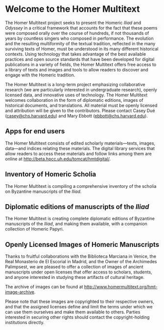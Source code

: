 # Welcome to the Homer Multitext

The Homer Multitext project seeks to present the Homeric *Iliad* and *Odyssey* in a critical framework that accounts for the fact that these poems were composed orally over the course of hundreds, if not thousands of years by countless singers who composed in performance. The evolution and the resulting multiformity of the textual tradition, reflected in the many surviving texts of Homer, must be understood in its many different historical contexts. Using technology that takes advantage of the best available practices and open source standards that have been developed for digital publications in a variety of fields, the Homer Multitext offers free access to a library of texts and images and tools to allow readers to discover and engage with the Homeric tradition.

The Homer Multitext is a long-term project emphasizing collaborative research (we are particularly interested in undergraduate research), openly licensed data, and innovative uses of technology. The Homer Multitext welcomes collaboration in the form of diplomatic editions, images of historical documents, and translations. All material must be openly licensed and attribution will be given to the contributors. Please contact Casey Dué (casey@chs.harvard.edu) and Mary Ebbott (ebbott@chs.harvard.edu).

## Apps for end users


The Homer Multitext consists of edited scholarly materials—texts, images, data—and indices relating these materials. The digital library services that allow readers to access these materials and follow links among them are online at <http://beta.hpcc.uh.edu/tomcat/hmtdigital/>.

## Inventory of Homeric Scholia

The Homer Multitext is compiling a comprehensive inventory of the scholia on Byzantine manuscripts of the *Iliad*.

## Diplomatic editions of manuscripts of the _Iliad_

The Homer Multitext is creating complete diplomatic editions of Byzantine manuscripts of the *Iliad*, and making them available, with a companion collection of Homeric Papyri.

## Openly Licensed Images of Homeric Manuscripts

Thanks to fruitful collaborations with the Biblioteca Marciana in Venice, the Real Monasterio de El Escorial in Madrid, and the Owner of the Archimedes Palimpsest, we are pleased to offer a collection of images of ancient manuscripts under open licenses that offer access to scholars, students, and anyone interested in studying these artifacts of cultural heritage.

The archive of images can be found at <http://www.homermultitext.org/hmt-image-archive>.

Please note that these images are copyrighted to their respective owners, and that the assigned licenses define and limit the terms under which we can use them ourselves and make them available to others. Parties interested in securing other rights should contact the copyright-holding institutions directly.
